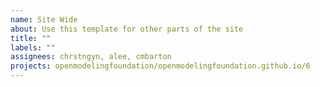 ```yaml
---
name: Site Wide
about: Use this template for other parts of the site
title: ""
labels: ""
assignees: chrstngyn, alee, cmbarton
projects: openmodelingfoundation/openmodelingfoundation.github.io/6
---
```

